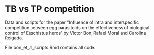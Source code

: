 # TB vs TP competition

Data and scripts for the paper "Influence of intra and interspecific competition between egg parasitoids on the effectiveness of biological control of Euschistus heros" by Victor Bon, Rafael Moral and Carolina Reigada.

File bon_et_al_scripts.Rmd contains all code.
